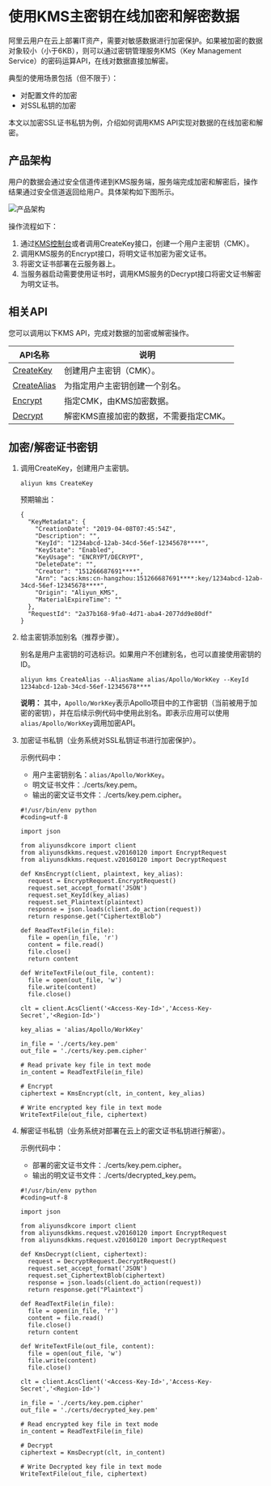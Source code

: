 # 使用KMS主密钥在线加密和解密数据

阿里云用户在云上部署IT资产，需要对敏感数据进行加密保护。如果被加密的数据对象较小（小于6KB），则可以通过密钥管理服务KMS（Key Management Service）的密码运算API，在线对数据直接加解密。

典型的使用场景包括（但不限于）：

-   对配置文件的加密
-   对SSL私钥的加密

本文以加密SSL证书私钥为例，介绍如何调用KMS API实现对数据的在线加密和解密。

## 产品架构

用户的数据会通过安全信道传递到KMS服务端，服务端完成加密和解密后，操作结果通过安全信道返回给用户。具体架构如下图所示。

![产品架构](https://static-aliyun-doc.oss-accelerate.aliyuncs.com/assets/img/zh-CN/6968428951/p56539.png)

操作流程如下：

1.  通过[KMS控制台](https://kms.console.aliyun.com)或者调用CreateKey接口，创建一个用户主密钥（CMK）。
2.  调用KMS服务的Encrypt接口，将明文证书加密为密文证书。
3.  将密文证书部署在云服务器上。
4.  当服务器启动需要使用证书时，调用KMS服务的Decrypt接口将密文证书解密为明文证书。

## 相关API

您可以调用以下KMS API，完成对数据的加密或解密操作。

|API名称|说明|
|-----|--|
|[CreateKey](/cn.zh-CN/API参考/密钥/CreateKey.md)|创建用户主密钥（CMK）。|
|[CreateAlias](/cn.zh-CN/API参考/密钥/CreateAlias.md)|为指定用户主密钥创建一个别名。|
|[Encrypt](/cn.zh-CN/API参考/密钥/Encrypt.md)|指定CMK，由KMS加密数据。|
|[Decrypt](/cn.zh-CN/API参考/密钥/Decrypt.md)|解密KMS直接加密的数据，不需要指定CMK。|

## 加密/解密证书密钥

1.  调用CreateKey，创建用户主密钥。

    ```
    aliyun kms CreateKey
    ```

    预期输出：

    ```
    {
      "KeyMetadata": {
        "CreationDate": "2019-04-08T07:45:54Z",
        "Description": "",
        "KeyId": "1234abcd-12ab-34cd-56ef-12345678****",
        "KeyState": "Enabled",
        "KeyUsage": "ENCRYPT/DECRYPT",
        "DeleteDate": "",
        "Creator": "151266687691****",
        "Arn": "acs:kms:cn-hangzhou:151266687691****:key/1234abcd-12ab-34cd-56ef-12345678****",
        "Origin": "Aliyun_KMS",
        "MaterialExpireTime": ""
      },
      "RequestId": "2a37b168-9fa0-4d71-aba4-2077dd9e80df"
    }
    ```

2.  给主密钥添加别名（推荐步骤）。

    别名是用户主密钥的可选标识。如果用户不创建别名，也可以直接使用密钥的ID。

    ```
    aliyun kms CreateAlias --AliasName alias/Apollo/WorkKey --KeyId 1234abcd-12ab-34cd-56ef-12345678****
    ```

    **说明：** 其中，`Apollo/WorkKey`表示Apollo项目中的工作密钥（当前被用于加密的密钥），并在后续示例代码中使用此别名。即表示应用可以使用`alias/Apollo/WorkKey`调用加密API。

3.  加密证书私钥（业务系统对SSL私钥证书进行加密保护）。

    示例代码中：

    -   用户主密钥别名：`alias/Apollo/WorkKey`。
    -   明文证书文件：./certs/key.pem。
    -   输出的密文证书文件：./certs/key.pem.cipher。
    ```
    #!/usr/bin/env python
    #coding=utf-8
    
    import json
    
    from aliyunsdkcore import client
    from aliyunsdkkms.request.v20160120 import EncryptRequest
    from aliyunsdkkms.request.v20160120 import DecryptRequest
    
    def KmsEncrypt(client, plaintext, key_alias):
      request = EncryptRequest.EncryptRequest()
      request.set_accept_format('JSON')
      request.set_KeyId(key_alias)
      request.set_Plaintext(plaintext)
      response = json.loads(client.do_action(request))
      return response.get("CiphertextBlob")
    
    def ReadTextFile(in_file):
      file = open(in_file, 'r')
      content = file.read()
      file.close()
      return content
    
    def WriteTextFile(out_file, content):
      file = open(out_file, 'w')
      file.write(content)
      file.close()
    
    clt = client.AcsClient('<Access-Key-Id>','Access-Key-Secret','<Region-Id>')
    
    key_alias = 'alias/Apollo/WorkKey'
    
    in_file = './certs/key.pem'
    out_file = './certs/key.pem.cipher'
    
    # Read private key file in text mode
    in_content = ReadTextFile(in_file)
    
    # Encrypt
    ciphertext = KmsEncrypt(clt, in_content, key_alias)
    
    # Write encrypted key file in text mode
    WriteTextFile(out_file, ciphertext)
    ```

4.  解密证书私钥（业务系统对部署在云上的密文证书私钥进行解密）。

    示例代码中：

    -   部署的密文证书文件：./certs/key.pem.cipher。
    -   输出的明文证书文件：./certs/decrypted\_key.pem。
    ```
    #!/usr/bin/env python
    #coding=utf-8
    
    import json
    
    from aliyunsdkcore import client
    from aliyunsdkkms.request.v20160120 import EncryptRequest
    from aliyunsdkkms.request.v20160120 import DecryptRequest
    
    def KmsDecrypt(client, ciphertext):
      request = DecryptRequest.DecryptRequest()
      request.set_accept_format('JSON')
      request.set_CiphertextBlob(ciphertext)
      response = json.loads(client.do_action(request))
      return response.get("Plaintext")
    
    def ReadTextFile(in_file):
      file = open(in_file, 'r')
      content = file.read()
      file.close()
      return content
    
    def WriteTextFile(out_file, content):
      file = open(out_file, 'w')
      file.write(content)
      file.close()
    
    clt = client.AcsClient('<Access-Key-Id>','Access-Key-Secret','<Region-Id>')
    
    in_file = './certs/key.pem.cipher'
    out_file = './certs/decrypted_key.pem'
    
    # Read encrypted key file in text mode
    in_content = ReadTextFile(in_file)
    
    # Decrypt
    ciphertext = KmsDecrypt(clt, in_content)
    
    # Write Decrypted key file in text mode
    WriteTextFile(out_file, ciphertext)
    ```


